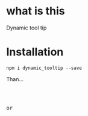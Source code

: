 # what is this

Dynamic tool tip

# Installation

`npm i dynamic_tooltip --save`

Than...

<pre>
<script src="./dynamic_tooltip/index.js"></script>
or
<script src="./node_modules/dynamic_tooltip/index.js"></script>
</pre>